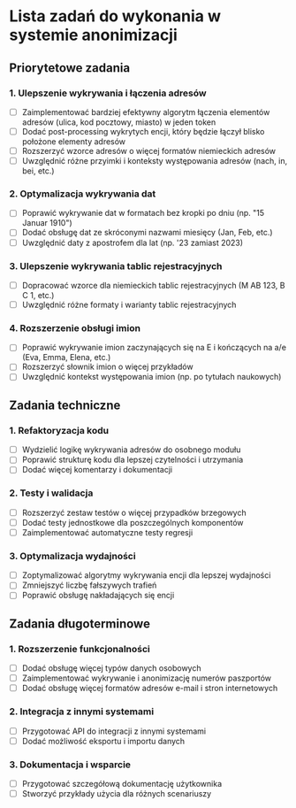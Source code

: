 # Lista zadań do wykonania w systemie anonimizacji

## Priorytetowe zadania

### 1. Ulepszenie wykrywania i łączenia adresów
- [ ] Zaimplementować bardziej efektywny algorytm łączenia elementów adresów (ulica, kod pocztowy, miasto) w jeden token
- [ ] Dodać post-processing wykrytych encji, który będzie łączył blisko położone elementy adresów
- [ ] Rozszerzyć wzorce adresów o więcej formatów niemieckich adresów
- [ ] Uwzględnić różne przyimki i konteksty występowania adresów (nach, in, bei, etc.)

### 2. Optymalizacja wykrywania dat
- [ ] Poprawić wykrywanie dat w formatach bez kropki po dniu (np. "15 Januar 1910")
- [ ] Dodać obsługę dat ze skróconymi nazwami miesięcy (Jan, Feb, etc.)
- [ ] Uwzględnić daty z apostrofem dla lat (np. '23 zamiast 2023)

### 3. Ulepszenie wykrywania tablic rejestracyjnych
- [ ] Dopracować wzorce dla niemieckich tablic rejestracyjnych (M AB 123, B C 1, etc.)
- [ ] Uwzględnić różne formaty i warianty tablic rejestracyjnych

### 4. Rozszerzenie obsługi imion
- [ ] Poprawić wykrywanie imion zaczynających się na E i kończących na a/e (Eva, Emma, Elena, etc.)
- [ ] Rozszerzyć słownik imion o więcej przykładów
- [ ] Uwzględnić kontekst występowania imion (np. po tytułach naukowych)

## Zadania techniczne

### 1. Refaktoryzacja kodu
- [ ] Wydzielić logikę wykrywania adresów do osobnego modułu
- [ ] Poprawić strukturę kodu dla lepszej czytelności i utrzymania
- [ ] Dodać więcej komentarzy i dokumentacji

### 2. Testy i walidacja
- [ ] Rozszerzyć zestaw testów o więcej przypadków brzegowych
- [ ] Dodać testy jednostkowe dla poszczególnych komponentów
- [ ] Zaimplementować automatyczne testy regresji

### 3. Optymalizacja wydajności
- [ ] Zoptymalizować algorytmy wykrywania encji dla lepszej wydajności
- [ ] Zmniejszyć liczbę fałszywych trafień
- [ ] Poprawić obsługę nakładających się encji

## Zadania długoterminowe

### 1. Rozszerzenie funkcjonalności
- [ ] Dodać obsługę więcej typów danych osobowych
- [ ] Zaimplementować wykrywanie i anonimizację numerów paszportów
- [ ] Dodać obsługę więcej formatów adresów e-mail i stron internetowych

### 2. Integracja z innymi systemami
- [ ] Przygotować API do integracji z innymi systemami
- [ ] Dodać możliwość eksportu i importu danych

### 3. Dokumentacja i wsparcie
- [ ] Przygotować szczegółową dokumentację użytkownika
- [ ] Stworzyć przykłady użycia dla różnych scenariuszy
